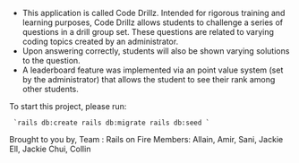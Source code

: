 * This application is called Code Drillz. Intended for rigorous training and learning purposes,
  Code Drillz allows students to challenge a series of questions in a drill group set. 
  These questions are related to varying coding topics created by an administrator.
* Upon answering correctly, students will also be shown varying solutions to the question.
* A leaderboard feature was implemented via an point value system (set by the administrator)
that allows the student to see their rank among other students.
 

To start this project, please run:

     `rails db:create rails db:migrate rails db:seed `

Brought to you by, Team : Rails on Fire
Members: Allain, Amir, Sani, Jackie Ell, Jackie Chui, Collin 
